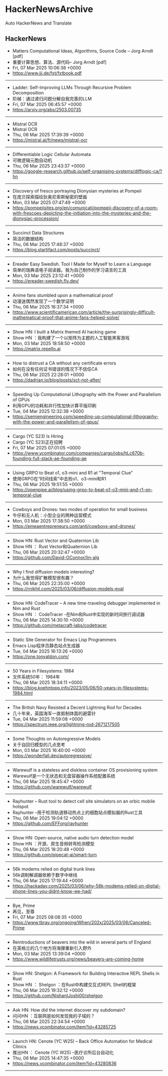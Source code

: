 # HackerNewsArchive
Auto HackerNews and Translate

## HackerNews
* Matters Computational Ideas, Algorithms, Source Code – Jorg Arndt [pdf]
* 重要计算思想、算法、源代码– Jorg Arndt [pdf]
* Fri, 07 Mar 2025 10:06:38 +0000
* https://www.jjj.de/fxt/fxtbook.pdf
----
* Ladder: Self-Improving LLMs Through Recursive Problem Decomposition
* 阶梯：通过递归问题分解自我完善的LLM
* Fri, 07 Mar 2025 06:45:57 +0000
* https://arxiv.org/abs/2503.00735
----
* Mistral OCR
* Mistral OCR
* Thu, 06 Mar 2025 17:39:39 +0000
* https://mistral.ai/fr/news/mistral-ocr
----
* Differentiable Logic Cellular Automata
* 可微逻辑元胞自动机
* Thu, 06 Mar 2025 23:43:37 +0000
* https://google-research.github.io/self-organising-systems/difflogic-ca/?hn
----
* Discovery of fresco portraying Dionysian mysteries at Pompeii
* 在庞贝探索描绘狄奥尼索斯秘密的壁画
* Mon, 03 Mar 2025 07:47:49 +0000
* https://pompeiisites.org/en/comunicati/pompeii-discovery-of-a-room-with-frescoes-depicting-the-initiation-into-the-mysteries-and-the-dionysiac-procession/
----
* Succinct Data Structures
* 简洁的数据结构
* Thu, 06 Mar 2025 17:48:37 +0000
* https://blog.startifact.com/posts/succinct/
----
* Ereader Easy Swedish. Tool I Made for Myself to Learn a Language
* 简单的瑞典语电子阅读器。我为自己制作的学习语言的工具
* Mon, 03 Mar 2025 23:12:41 +0000
* https://ereader-swedish.fly.dev/
----
* Anime fans stumbled upon a mathematical proof
* 动漫迷偶然发现了一个数学证明
* Thu, 06 Mar 2025 16:37:34 +0000
* https://www.scientificamerican.com/article/the-surprisingly-difficult-mathematical-proof-that-anime-fans-helped-solve/
----
* Show HN: I built a Matrix themed AI hacking game
* Show HN ：我构建了一个以矩阵为主题的人工智能黑客游戏
* Mon, 03 Mar 2025 18:58:50 +0000
* https://matrix.repello.ai
----
* How to distrust a CA without any certificate errors
* 如何在没有任何证书错误的情况下不信任CA
* Thu, 06 Mar 2025 22:28:01 +0000
* https://dadrian.io/blog/posts/sct-not-after/
----
* Speeding Up Computational Lithography with the Power and Parallelism of GPUs
* 利用GPU的功耗和并行性加快计算平版印刷
* Tue, 04 Mar 2025 12:32:38 +0000
* https://semiengineering.com/speeding-up-computational-lithography-with-the-power-and-parallelism-of-gpus/
----
* Cargo (YC S23) Is Hiring
* Cargo (YC S23)正在招聘
* Fri, 07 Mar 2025 07:01:05 +0000
* https://www.ycombinator.com/companies/cargo/jobs/hLc670b-founding-full-stack-ae-founding-ae
----
* Using GRPO to Beat o1, o3-mini and R1 at "Temporal Clue"
* 使用GRPO在“时间线索”中击败o1、o3-mini和R1
* Thu, 06 Mar 2025 19:51:55 +0000
* https://openpipe.ai/blog/using-grpo-to-beat-o1-o3-mini-and-r1-on-temporal-clue
----
* Cowboys and Drones: two modes of operation for small business
* 牛仔和无人机：小型企业的两种运营模式
* Mon, 03 Mar 2025 17:38:50 +0000
* https://emeaentrepreneurs.com/anti/cowboys-and-drones/
----
* Show HN: Rust Vector and Quaternion Lib
* Show HN ： Rust Vector和Quaternion Lib
* Thu, 06 Mar 2025 20:32:47 +0000
* https://github.com/David-OConnor/lin-alg
----
* Why I find diffusion models interesting?
* 为什么我觉得扩散模型很有趣？
* Thu, 06 Mar 2025 22:35:00 +0000
* https://rnikhil.com/2025/03/06/diffusion-models-eval
----
* Show HN: CodeTracer – A new time-traveling debugger implemented in Nim and Rust
* Show HN ： CodeTracer -在Nim和Rust中实现的新时间旅行调试器
* Thu, 06 Mar 2025 14:30:10 +0000
* https://github.com/metacraft-labs/codetracer
----
* Static Site Generator for Emacs Lisp Programmers
* Emacs Lisp程序员静态站点生成器
* Tue, 04 Mar 2025 16:13:26 +0000
* https://one.tonyaldon.com/
----
* 50 Years in Filesystems: 1984
* 文件系统50年： 1984年
* Thu, 06 Mar 2025 18:34:11 +0000
* https://blog.koehntopp.info/2023/05/06/50-years-in-filesystems-1984.html
----
* The British Navy Resisted a Decent Lightning Rod for Decades
* 几十年来，英国海军一直抵制体面的避雷针
* Tue, 04 Mar 2025 11:59:08 +0000
* https://spectrum.ieee.org/lightning-rod-2671217505
----
* Some Thoughts on Autoregressive Models
* 关于自回归模型的几点思考
* Mon, 03 Mar 2025 16:40:00 +0000
* https://wonderfall.dev/autoregressive/
----
* Warewulf is a stateless and diskless container OS provisioning system
* Warewulf是一个无状态和无盘容器操作系统配置系统
* Thu, 06 Mar 2025 18:45:47 +0000
* https://github.com/warewulf/warewulf
----
* Rayhunter – Rust tool to detect cell site simulators on an orbic mobile hotspot
* Rayhunter –用于检测轨道移动热点上的细胞站点模拟器的Rust工具
* Thu, 06 Mar 2025 19:04:12 +0000
* https://github.com/EFForg/rayhunter
----
* Show HN: Open-source, native audio turn detection model
* Show HN ：开源、原生音频转弯检测模型
* Thu, 06 Mar 2025 18:20:48 +0000
* https://github.com/pipecat-ai/smart-turn
----
* 56k modems relied on digital trunk lines
* 56k调制解调器依赖于数字中继线
* Thu, 06 Mar 2025 17:19:44 +0000
* https://hackaday.com/2025/03/06/why-56k-modems-relied-on-digital-phone-lines-you-didnt-know-we-had/
----
* Bye, Prime
* 再见，至尊
* Fri, 07 Mar 2025 08:08:35 +0000
* https://www.tbray.org/ongoing/When/202x/2025/03/06/Canceled-Prime
----
* Reintroductions of beavers into the wild in several parts of England
* 在英格兰的几个地方将海狸重新引入野外
* Mon, 03 Mar 2025 13:39:04 +0000
* https://www.wildlifetrusts.org/news/beavers-are-coming-home
----
* Show HN: Shelgon: A Framework for Building Interactive REPL Shells in Rust
* Show HN ： Shelgon ：在Rust中构建交互式REPL Shell的框架
* Thu, 06 Mar 2025 19:32:12 +0000
* https://github.com/NishantJoshi00/shelgon
----
* Ask HN: How did the internet discover my subdomain?
* 问问HN ：互联网是如何发现我的子域的？
* Thu, 06 Mar 2025 22:34:54 +0000
* https://news.ycombinator.com/item?id=43285725
----
* Launch HN: Cenote (YC W25) – Back Office Automation for Medical Clinics
* 推出HN ： Cenote (YC W25) –医疗诊所后台自动化
* Thu, 06 Mar 2025 14:47:35 +0000
* https://news.ycombinator.com/item?id=43280836
----

